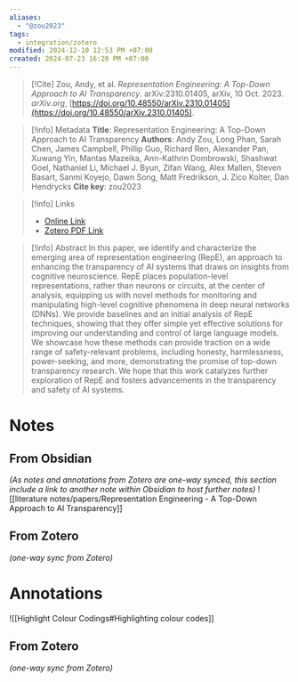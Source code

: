 ```yaml
---
aliases:
  - "@zou2023"
tags:
  - integration/zotero
modified: 2024-12-10 12:53 PM +07:00
created: 2024-07-23 16:20 PM +07:00
---
```

> [!Cite]
> Zou, Andy, et al. _Representation Engineering: A Top-Down Approach to AI Transparency_. arXiv:2310.01405, arXiv, 10 Oct. 2023. _arXiv.org_, [https://doi.org/10.48550/arXiv.2310.01405](https://doi.org/10.48550/arXiv.2310.01405).

> [!info] Metadata
> **Title**: Representation Engineering: A Top-Down Approach to AI Transparency
> **Authors**: Andy Zou, Long Phan, Sarah Chen, James Campbell, Phillip Guo, Richard Ren, Alexander Pan, Xuwang Yin, Mantas Mazeika, Ann-Kathrin Dombrowski, Shashwat Goel, Nathaniel Li, Michael J. Byun, Zifan Wang, Alex Mallen, Steven Basart, Sanmi Koyejo, Dawn Song, Matt Fredrikson, J. Zico Kolter, Dan Hendrycks
> **Cite key**: zou2023

>[!info] Links
>
> - [Online Link](http://arxiv.org/abs/2310.01405)
> - [Zotero PDF Link](zotero://select/library/items/TLQKKUI2)

> [!info] Abstract
> In this paper, we identify and characterize the emerging area of representation engineering (RepE), an approach to enhancing the transparency of AI systems that draws on insights from cognitive neuroscience. RepE places population-level representations, rather than neurons or circuits, at the center of analysis, equipping us with novel methods for monitoring and manipulating high-level cognitive phenomena in deep neural networks (DNNs). We provide baselines and an initial analysis of RepE techniques, showing that they offer simple yet effective solutions for improving our understanding and control of large language models. We showcase how these methods can provide traction on a wide range of safety-relevant problems, including honesty, harmlessness, power-seeking, and more, demonstrating the promise of top-down transparency research. We hope that this work catalyzes further exploration of RepE and fosters advancements in the transparency and safety of AI systems.

# Notes
## From Obsidian
_(As notes and annotations from Zotero are one-way synced, this section include a link to another note within Obsidian to host further notes)_
![[literature notes/papers/Representation Engineering - A Top-Down Approach to AI Transparency]]
## From Zotero
_(one-way sync from Zotero)_

# Annotations
![[Highlight Colour Codings#Highlighting colour codes]]
## From Zotero
_(one-way sync from Zotero)_